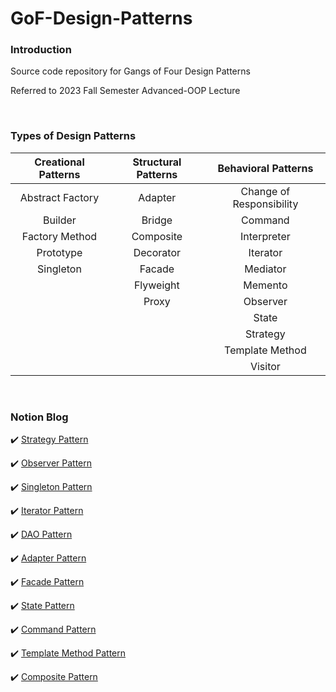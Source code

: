 # GoF-Design-Patterns

### Introduction

Source code repository for Gangs of Four Design Patterns

Referred to 2023 Fall Semester Advanced-OOP Lecture

<br>

### Types of Design Patterns

|Creational Patterns|Structural Patterns|Behavioral Patterns|
|:---:|:---:|:---:|
|Abstract Factory|Adapter|Change of Responsibility|
|Builder|Bridge|Command|
|Factory Method|Composite|Interpreter|
|Prototype|Decorator|Iterator|
|Singleton|Facade|Mediator|
||Flyweight|Memento|
||Proxy|Observer|
|||State|
|||Strategy|
|||Template Method|
|||Visitor|

<br>

### Notion Blog

✔️ [Strategy Pattern](https://jaeyoungstudio.notion.site/Strategy-Pattern-635c945e854d4504b608f81c4d40163d?pvs=4)

✔️ [Observer Pattern](https://jaeyoungstudio.notion.site/Observer-Pattern-f3e03786979743149cb1cdf1f23e0c35?pvs=4)

✔️ [Singleton Pattern](https://jaeyoungstudio.notion.site/Singleton-Pattern-bda3f65a458e4b198c49694f0309555a?pvs=4)

✔️ [Iterator Pattern](https://jaeyoungstudio.notion.site/Iterator-Pattern-630942fb9888422480d13dc241085693?pvs=4)

✔️ [DAO Pattern](https://jaeyoungstudio.notion.site/DAO-Pattern-9f36c7dad2b74aa398348e79a770f2f2?pvs=4)

✔️ [Adapter Pattern](https://jaeyoungstudio.notion.site/Adapter-Pattern-449664cb3a6a47c787fe44fd7c324d2c?pvs=4)

✔️ [Facade Pattern](https://jaeyoungstudio.notion.site/Facade-Pattern-61e267f9fd914616ab4b4c0ea3d905b7?pvs=4)

✔️ [State Pattern](https://jaeyoungstudio.notion.site/State-Pattern-bdcd87112af84837b0e3338d0109bb8f?pvs=4)

✔️ [Command Pattern](https://jaeyoungstudio.notion.site/Command-Pattern-88930a058484431a8b5d0ef228e205c6?pvs=4)

✔️ [Template Method Pattern](https://jaeyoungstudio.notion.site/Template-Method-Pattern-5608c2738c40481e9f2fa93d552a0f64?pvs=4)

✔️ [Composite Pattern](https://jaeyoungstudio.notion.site/Composite-Pattern-3897801cd77342d59bca73f23ef69e80?pvs=4)

